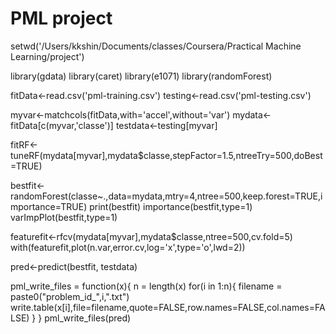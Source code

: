 PML project
========================================================


setwd('/Users/kkshin/Documents/classes/Coursera/Practical Machine Learning/project')

library(gdata)
library(caret)
library(e1071)
library(randomForest)

<!-- read data -->
fitData<-read.csv('pml-training.csv')
testing<-read.csv('pml-testing.csv')

<!-- selecting columns with 'accel' but without 'var' -->
myvar<-matchcols(fitData,with='accel',without='var')
mydata<-fitData[c(myvar,'classe')]
testdata<-testing[myvar]

<!-- Tuning the random forest to find the best parameter mtry with the smallest OOB error -->
fitRF<-tuneRF(mydata[myvar],mydata$classe,stepFactor=1.5,ntreeTry=500,doBest=TRUE)

<!-- Fit the best random forest model and decide the variable importance -->
bestfit<-randomForest(classe~.,data=mydata,mtry=4,ntree=500,keep.forest=TRUE,importance=TRUE)
print(bestfit)
importance(bestfit,type=1)
varImpPlot(bestfit,type=1)

<!-- Using random forest cross validation to see if we could possibly reduce the number of predictors -->
featurefit<-rfcv(mydata[myvar],mydata$classe,ntree=500,cv.fold=5)
with(featurefit,plot(n.var,error.cv,log='x',type='o',lwd=2))

<!-- predict the testing set -->
pred<-predict(bestfit, testdata)

<!-- write the answer in txt -->
pml_write_files = function(x){
  n = length(x)
  for(i in 1:n){
    filename = paste0("problem_id_",i,".txt")
    write.table(x[i],file=filename,quote=FALSE,row.names=FALSE,col.names=FALSE)
  }
}
pml_write_files(pred)
